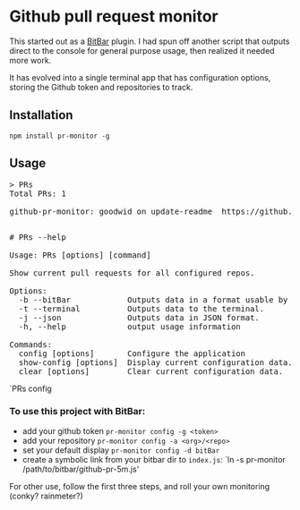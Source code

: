 # Github pull request monitor

This started out as a [BitBar](https://getbitbar.com/) plugin. I had spun off another script that outputs direct to the console for general purpose usage, then realized it needed more work.

It has evolved into a single terminal app that has configuration options, storing the Github token and repositories to track.

## Installation

`npm install pr-monitor -g`

## Usage

<pre>
> PRs
Total PRs: 1

github-pr-monitor: goodwid on update-readme  https://github.com/goodwid/github-pr-monitor/pull/292
</pre>


<pre>

# PRs --help

Usage: PRs [options] [command]

Show current pull requests for all configured repos.

Options:
  -b --bitBar            Outputs data in a format usable by bitBar.
  -t --terminal          Outputs data to the terminal.
  -j --json              Outputs data in JSON format.
  -h, --help             output usage information

Commands:
  config [options]       Configure the application
  show-config [options]  Display current configuration data.
  clear [options]        Clear current configuration data.
</pre>

`PRs config 

### To use this project with BitBar:

- add your github token  `pr-monitor config -g <token>`
- add your repository `pr-monitor config -a <org>/<repo>`
- set your default display `pr-monitor config -d bitBar`
- create a symbolic link from your bitbar dir to `index.js`:  `ln -s pr-monitor /path/to/bitbar/github-pr-5m.js'

For other use, follow the first three steps, and roll your own monitoring (conky? rainmeter?)
